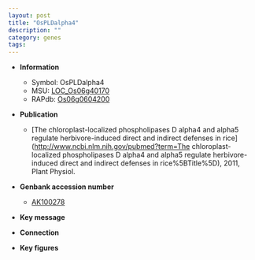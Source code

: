 ```yaml
---
layout: post
title: "OsPLDalpha4"
description: ""
category: genes
tags: 
---
```


* **Information**  
    + Symbol: OsPLDalpha4  
    + MSU: [LOC_Os06g40170](http://rice.plantbiology.msu.edu/cgi-bin/ORF_infopage.cgi?orf=LOC_Os06g40170)  
    + RAPdb: [Os06g0604200](http://rapdb.dna.affrc.go.jp/viewer/gbrowse_details/irgsp1?name=Os06g0604200)  

* **Publication**  
    + [The chloroplast-localized phospholipases D alpha4 and alpha5 regulate herbivore-induced direct and indirect defenses in rice](http://www.ncbi.nlm.nih.gov/pubmed?term=The chloroplast-localized phospholipases D alpha4 and alpha5 regulate herbivore-induced direct and indirect defenses in rice%5BTitle%5D), 2011, Plant Physiol.

* **Genbank accession number**  
    + [AK100278](http://www.ncbi.nlm.nih.gov/nuccore/AK100278)

* **Key message**  

* **Connection**  

* **Key figures**  


